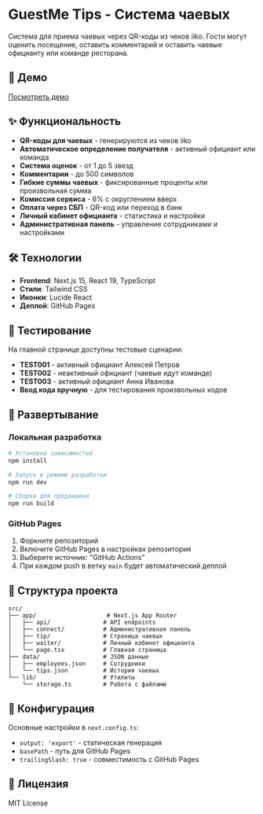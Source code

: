 # GuestMe Tips - Система чаевых

Система для приема чаевых через QR-коды из чеков iiko. Гости могут оценить посещение, оставить комментарий и оставить чаевые официанту или команде ресторана.

## 🚀 Демо

[Посмотреть демо](https://your-username.github.io/guestme-tips/)

## ✨ Функциональность

- **QR-коды для чаевых** - генерируются из чеков iiko
- **Автоматическое определение получателя** - активный официант или команда
- **Система оценок** - от 1 до 5 звезд
- **Комментарии** - до 500 символов
- **Гибкие суммы чаевых** - фиксированные проценты или произвольная сумма
- **Комиссия сервиса** - 6% с округлением вверх
- **Оплата через СБП** - QR-код или переход в банк
- **Личный кабинет официанта** - статистика и настройки
- **Административная панель** - управление сотрудниками и настройками

## 🛠 Технологии

- **Frontend**: Next.js 15, React 19, TypeScript
- **Стили**: Tailwind CSS
- **Иконки**: Lucide React
- **Деплой**: GitHub Pages

## 📱 Тестирование

На главной странице доступны тестовые сценарии:

- **TEST001** - активный официант Алексей Петров
- **TEST002** - неактивный официант (чаевые идут команде)
- **TEST003** - активный официант Анна Иванова
- **Ввод кода вручную** - для тестирования произвольных кодов

## 🚀 Развертывание

### Локальная разработка

```bash
# Установка зависимостей
npm install

# Запуск в режиме разработки
npm run dev

# Сборка для продакшена
npm run build
```

### GitHub Pages

1. Форкните репозиторий
2. Включите GitHub Pages в настройках репозитория
3. Выберите источник: "GitHub Actions"
4. При каждом push в ветку `main` будет автоматический деплой

## 📁 Структура проекта

```
src/
├── app/                    # Next.js App Router
│   ├── api/               # API endpoints
│   ├── connect/           # Административная панель
│   ├── tip/               # Страница чаевых
│   ├── waiter/            # Личный кабинет официанта
│   └── page.tsx           # Главная страница
├── data/                  # JSON данные
│   ├── employees.json     # Сотрудники
│   └── tips.json          # История чаевых
└── lib/                   # Утилиты
    └── storage.ts         # Работа с файлами
```

## 🔧 Конфигурация

Основные настройки в `next.config.ts`:
- `output: 'export'` - статическая генерация
- `basePath` - путь для GitHub Pages
- `trailingSlash: true` - совместимость с GitHub Pages

## 📄 Лицензия

MIT License
